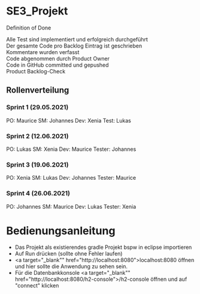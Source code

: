 # SE3_Projekt

Definition of Done

Alle Test sind implementiert und erfolgreich durchgeführt  
Der gesamte Code pro Backlog Eintrag ist geschrieben  
Kommentare wurden verfasst  
Code abgenommen durch Product Owner  
Code in GitHub committed und gepushed  
Product Backlog-Check  



## Rollenverteilung

### Sprint 1 (29.05.2021)
PO: Maurice
SM: Johannes
Dev: Xenia
Test: Lukas

### Sprint 2 (12.06.2021)

PO: Lukas
SM: Xenia
Dev: Maurice 
Tester: Johannes


### Sprint 3 (19.06.2021)

PO: Xenia
SM: Lukas 
Dev: Johannes
Tester: Maurice


### Sprint 4 (26.06.2021)

PO: Johannes
SM: Maurice
Dev: Lukas
Tester: Xenia



# Bedienungsanleitung

* Das Projekt als existierendes gradle Projekt bspw in eclipse importieren
* Auf Run drücken (sollte ohne Fehler laufen)
* <a target="_blank"" href="http://localhost:8080">localhost:8080</a> öffnen und hier sollte die Anwendung zu sehen sein.
* Für die Datenbankkonsole <a target="_blank"" href="http://localhost:8080/h2-console">/h2-console</a> öffnen und auf "connect" klicken
